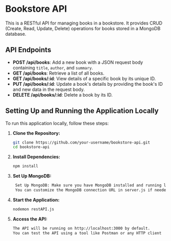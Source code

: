 # Bookstore API

This is a RESTful API for managing books in a bookstore. It provides CRUD (Create, Read, Update, Delete) operations for books stored in a MongoDB database.

## API Endpoints

- **POST /api/books**: Add a new book with a JSON request body containing `title`, `author`, and `summary`.
- **GET /api/books**: Retrieve a list of all books.
- **GET /api/books/:id**: View details of a specific book by its unique ID.
- **PUT /api/books/:id**: Update a book's details by providing the book's ID and new data in the request body.
- **DELETE /api/books/:id**: Delete a book by its ID.

## Setting Up and Running the Application Locally

To run this application locally, follow these steps:

1. **Clone the Repository:**
   ```bash
   git clone https://github.com/your-username/bookstore-api.git
   cd bookstore-api

2. **Install Dependencies:**
    ```bash
    npm install
    
3. **Set Up MongoDB:**
   ```bash
    Set Up MongoDB: Make sure you have MongoDB installed and running locally on the default port (27017).
    You can customize the MongoDB connection URL in server.js if needed.

4. **Start the Application:**    
    ```bash
    nodemon restAPI.js

5. **Access the API:** 
    ```bash
    The API will be running on http://localhost:3000 by default.
    You can test the API using a tool like Postman or any HTTP client